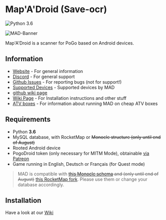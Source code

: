 # Map'A'Droid (Save-ocr)

![Python 3.6](https://img.shields.io/badge/python-3.6-blue.svg)

![MAD-Banner](static/banner_small_web.png)

Map'A'Droid is a scanner for PoGo based on Android devices.

## Information

* [Website](https://www.maddev.de/) - For general information
* [Discord](https://discord.gg/7TT58jU) - For general support
* [Github Issues](https://github.com/Map-A-Droid/MAD/issues) - For reporting bugs (not for support!)
* [Supported Devices](https://github.com/Map-A-Droid/MAD-device-list) - Supported devices by MAD
* [github wiki page](https://github.com/Map-A-Droid/MAD/wiki)
* [Wiki Page](https://mad-docs.readthedocs.io/en/latest/) - For Installation instructions and other stuff
* [ATV boxes](https://github.com/Map-A-Droid/MAD-ATV/wiki) - For information about running MAD on cheap ATV boxes

## Requirements

* Python **3.6**
* MySQL database, with RocketMap or ~~Monocle structure (only until end of August)~~
* Rooted Android device
* PogoDroid token (only necessary for MITM Mode), obtainable [via Patreon](https://www.patreon.com/user?u=14159560)
* Game running in English, Deutsch or Français (for Quest mode)

>MAD is compatible with ~~[this Monocle schema](https://raw.githubusercontent.com/whitewillem/PMSF/master/sql/cleandb.sql) and (only until end of August)~~ [this RocketMap fork](https://github.com/cecpk/OSM-Rocketmap). Please use them or change your database accordingly.

## Installation

Have a look at our [Wiki](https://mad-docs.readthedocs.io/en/latest/)
